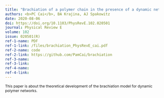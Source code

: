 ```yaml
---
title: "Brachiation of a polymer chain in the presence of a dynamic network"
authors: <b>PC Cai</b>, BA Krajina, AJ Spakowitz
date: 2020-08-06
doi: https://doi.org/10.1103/PhysRevE.102.020501
journal: Physical Review E
volume: 102
issue: 020501(R)
ref-1-name: PDF
ref-1-link: /files/brachiation_PhysRevE_cai.pdf
ref-2-name: code
ref-2-link: https://github.com/PamCai/brachiation
ref-3-name:
ref-3-link:
ref-4-name:
ref-4-link:
---
```


<span style="font-size:12px;">This paper is about the theoretical development of the brachiation model for dynamic polymer networks.</span>
